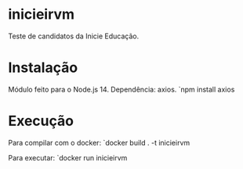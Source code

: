 # inicieirvm
Teste de candidatos da Inicie Educação.

# Instalação
Módulo feito para o Node.js 14.
Dependência: axios.
`npm install axios

# Execução

Para compilar com o docker:
`docker build . -t inicieirvm

Para executar:
`docker run inicieirvm
